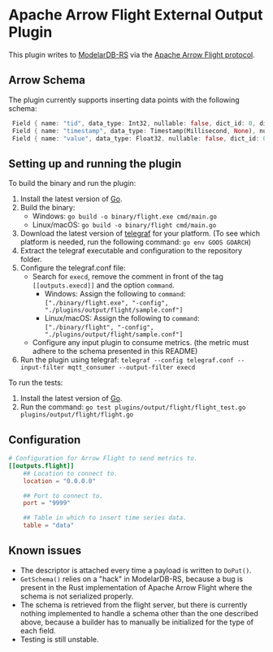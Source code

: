 # Apache Arrow Flight External Output Plugin

This plugin writes to [ModelarDB-RS](https://github.com/ModelarData/ModelarDB-RS) via the [Apache Arrow Flight protocol](https://arrow.apache.org/docs/format/Flight.html).

## Arrow Schema

The plugin currently supports inserting data points with the following schema:

```rust
 Field { name: "tid", data_type: Int32, nullable: false, dict_id: 0, dict_is_ordered: false, metadata: None }, 
 Field { name: "timestamp", data_type: Timestamp(Millisecond, None), nullable: false, dict_id: 0, dict_is_ordered: false, metadata: None }, 
 Field { name: "value", data_type: Float32, nullable: false, dict_id: 0, dict_is_ordered: false, metadata: None }
```

## Setting up and running the plugin

To build the binary and run the plugin:

1. Install the latest version of [Go](https://go.dev/doc/install).
2. Build the binary:
    * Windows: `go build -o binary/flight.exe cmd/main.go`
    * Linux/macOS: `go build -o binary/flight cmd/main.go`
3. Download the latest version of [telegraf](https://github.com/influxdata/telegraf/releases) for your platform. (To see which platform is needed, run the following command: `go env GOOS GOARCH`)
4. Extract the telegraf executable and configuration to the repository folder.
5. Configure the telegraf.conf file:
   * Search for `execd`, remove the comment in front of the tag `[[outputs.execd]]` and the option `command`.
     * Windows: Assign the following to `command`: `["./binary/flight.exe", "-config", "./plugins/output/flight/sample.conf"]` 
     * Linux/macOS: Assign the following to `command`: `["./binary/flight", "-config", "./plugins/output/flight/sample.conf"]` 
   * Configure any input plugin to consume metrics. (the metric must adhere to the schema presented in this README)
6. Run the plugin using telegraf: `telegraf --config telegraf.conf --input-filter mqtt_consumer --output-filter execd`

To run the tests: 
1. Install the latest version of [Go](https://go.dev/doc/install).
2. Run the command: `go test plugins/output/flight/flight_test.go plugins/output/flight/flight.go`


## Configuration

```toml @sample.conf
# Configuration for Arrow Flight to send metrics to.
[[outputs.flight]]
    ## Location to connect to.
    location = "0.0.0.0"

    ## Port to connect to.
    port = "9999"

    ## Table in which to insert time series data.
    table = "data"
```
## Known issues

* The descriptor is attached every time a payload is written to `DoPut()`.
* `GetSchema()` relies on a "hack" in ModelarDB-RS, because a bug is present in the Rust implementation of Apache Arrow Flight where the schema is not serialized properly.
* The schema is retrieved from the flight server, but there is currently nothing implemented to handle a schema other than the one described above, because a builder has to manually be initialized for the type of each field.
* Testing is still unstable.